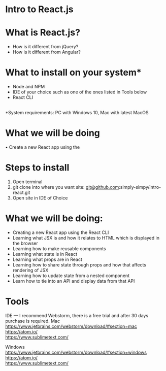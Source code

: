 # Intro to React.js

# What is React.js?
* How is it different from jQuery?
* How is it different from Angular?

# What to install on your system*
* Node and NPM
* IDE of your choice such as one of the ones listed in Tools below
* React CLI

<br>*System requirements: PC with Windows 10, Mac with latest MacOS

# What we will be doing
• Create a new React app using the

# Steps to install
1. Open terminal
2. git clone into where you want site: git@github.com:simply-simpy/intro-react.git
3. Open site in IDE of Choice

# What we will be doing:
* Creating a new React app using the React CLI
* Learning what JSX is and how it relates to HTML which is displayed in the browser
* Learning how to make reusable components
* Learning what state is in React
* Learning what props are in React
* Learning how to share state through props and how that affects rendering of JSX
* Learning how to update state from a nested component
* Learn how to tie into an API and display data from that API


# Tools
IDE — I recommend Webstorm,  there is a free trial and after 30 days purchase is required.
Mac<br>
https://www.jetbrains.com/webstorm/download/#section=mac<br>
https://atom.io/<br>
https://www.sublimetext.com/<br>

Windows<br>
https://www.jetbrains.com/webstorm/download/#section=windows<br>
https://atom.io/<br>
https://www.sublimetext.com/<br>



